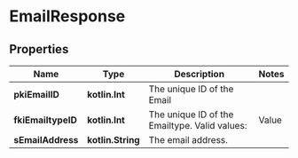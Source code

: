 
# EmailResponse

## Properties
Name | Type | Description | Notes
------------ | ------------- | ------------- | -------------
**pkiEmailID** | **kotlin.Int** | The unique ID of the Email | 
**fkiEmailtypeID** | **kotlin.Int** | The unique ID of the Emailtype.  Valid values:  |Value|Description| |-|-| |1|Office| |2|Home| | 
**sEmailAddress** | **kotlin.String** | The email address. | 



